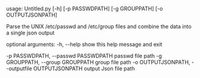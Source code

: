 usage: Untitled.py [-h] [-p PASSWDPATH] [-g GROUPPATH] [-o OUTPUTJSONPATH]

Parse the UNIX /etc/passwd and /etc/group files and combine the data into a
single json output

optional arguments:
  -h, --help            show this help message and exit
 
  -p PASSWDPATH, --passwd PASSWDPATH
                        passwd file path
  -g GROUPPATH, --group GROUPPATH
                        group file path
  -o OUTPUTJSONPATH, --outputfile OUTPUTJSONPATH
                        output Json file path
